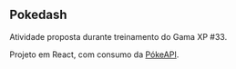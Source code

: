 ## Pokedash

Atividade proposta durante treinamento do Gama XP #33.<br />

Projeto em React, com consumo da <a href="https://pokeapi.co/">PókeAPI</a>.

